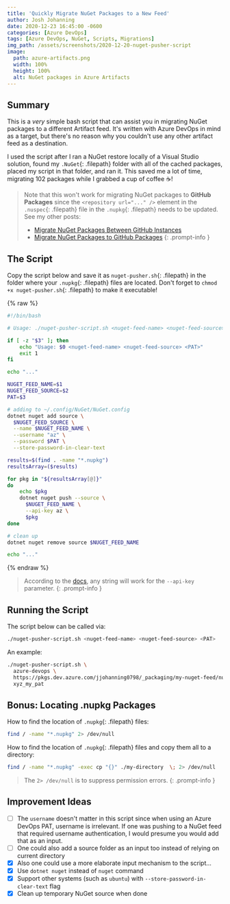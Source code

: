 ```yaml
---
title: 'Quickly Migrate NuGet Packages to a New Feed'
author: Josh Johanning
date: 2020-12-23 16:45:00 -0600
categories: [Azure DevOps]
tags: [Azure DevOps, NuGet, Scripts, Migrations]
img_path: /assets/screenshots/2020-12-20-nuget-pusher-script
image:
  path: azure-artifacts.png
  width: 100%
  height: 100%
  alt: NuGet packages in Azure Artifacts
---
```


## Summary

This is a *very* simple bash script that can assist you in migrating NuGet packages to a different Artifact feed. It's written with Azure DevOps in mind as a target, but there's no reason why you couldn't use any other artifact feed as a destination.

I used the script after I ran a NuGet restore locally of a Visual Studio solution, found my `.NuGet`{: .filepath} folder with all of the cached packages, placed my script in that folder, and ran it. This saved me a lot of time, migrating 102 packages while I grabbed a cup of coffee ☕️!

> Note that this won't work for migrating NuGet packages to **GitHub Packages** since the `<repository url="..." />` element in the `.nuspec`{: .filepath} file in the `.nupkg`{: .filepath} needs to be updated. See my other posts: 
> - [Migrate NuGet Packages Between GitHub Instances](/posts/github-packages-migrate-nuget-packages/)
> - [Migrate NuGet Packages to GitHub Packages](/posts/github-packages-migrate-nuget-packages-to-github-packages/)
{: .prompt-info }

## The Script

Copy the script below and save it as `nuget-pusher.sh`{: .filepath} in the folder where your `.nupkg`{: .filepath} files are located. Don't forget to `chmod +x nuget-pusher.sh`{: .filepath} to make it executable!

{% raw %}

```bash
#!/bin/bash

# Usage: ./nuget-pusher-script.sh <nuget-feed-name> <nuget-feed-source> <PAT>

if [ -z "$3" ]; then
    echo "Usage: $0 <nuget-feed-name> <nuget-feed-source> <PAT>"
    exit 1
fi

echo "..."

NUGET_FEED_NAME=$1
NUGET_FEED_SOURCE=$2
PAT=$3

# adding to ~/.config/NuGet/NuGet.config
dotnet nuget add source \
  $NUGET_FEED_SOURCE \
  --name $NUGET_FEED_NAME \
  --username "az" \
  --password $PAT \
  --store-password-in-clear-text

results=$(find . -name "*.nupkg")
resultsArray=($results)

for pkg in "${resultsArray[@]}"
do
    echo $pkg
    dotnet nuget push --source \
      $NUGET_FEED_NAME \
      --api-key az \
      $pkg
done

# clean up
dotnet nuget remove source $NUGET_FEED_NAME

echo "..."
```

{% endraw %}

> According to the [docs](https://learn.microsoft.com/en-us/azure/devops/artifacts/nuget/dotnet-exe?view=azure-devops#publish-packages), any string will work for the `--api-key` parameter.
{: .prompt-info }

## Running the Script

The script below can be called via:

```bash
./nuget-pusher-script.sh <nuget-feed-name> <nuget-feed-source> <PAT>
```

An example:

```bash
./nuget-pusher-script.sh \
  azure-devops \
  https://pkgs.dev.azure.com/jjohanning0798/_packaging/my-nuget-feed/nuget/v3/index.json \
  xyz_my_pat
```

## Bonus: Locating .nupkg Packages

How to find the location of `.nupkg`{: .filepath} files:

```bash
find / -name "*.nupkg" 2> /dev/null
```

How to find the location of `.nupkg`{: .filepath} files and copy them all to a directory:

```bash
find / -name "*.nupkg" -exec cp "{}" ./my-directory  \; 2> /dev/null
```

> The `2> /dev/null` is to suppress permission errors.
{: .prompt-info }

## Improvement Ideas

* [ ] The `username` doesn't matter in this script since when using an Azure DevOps PAT, username is irrelevant. If one was pushing to a NuGet feed that required username authentication, I would presume you would add that as an input.
* [ ] One could also add a source folder as an input too instead of relying on current directory
* [x] Also one could use a more elaborate input mechanism to the script...
* [x] Use `dotnet nuget` instead of `nuget` command
* [x] Support other systems (such as `ubuntu`) with `--store-password-in-clear-text` flag
* [x] Clean up temporary NuGet source when done
